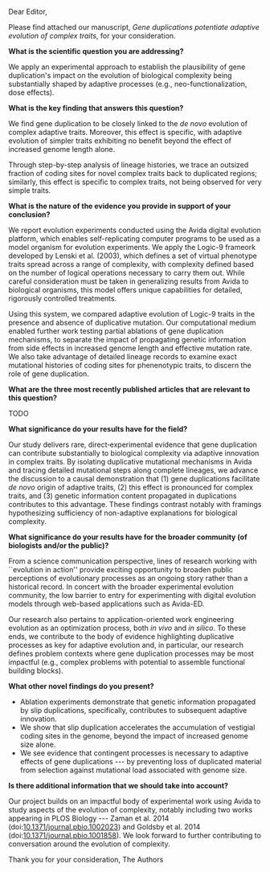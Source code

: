 Dear Editor,

Please find attached our manuscript, *Gene duplications potentiate adaptive evolution of complex traits*, for your consideration.

**What is the scientific question you are addressing?**

We apply an experimental approach to establish the plausibility of gene duplication's impact on the evolution of biological complexity being substantially shaped by adaptive processes (e.g., neo-functionalization, dose effects).

**What is the key finding that answers this question?**

We find gene duplication to be closely linked to the *de novo* evolution of complex adaptive traits.
Moreover, this effect is specific, with adaptive evolution of simpler traits exhibiting no benefit beyond the effect of increased genome length alone.
<!-- We find the adaptive benefit of gene duplication to be strongest in enabling adaptive evolution of complex, rather than simple, traits. -->
Through step-by-step analysis of lineage histories, we trace an outsized fraction of coding sites for novel complex traits back to duplicated regions; similarly, this effect is specific to complex traits, not being observed for very simple traits.

**What is the nature of the evidence you provide in support of your conclusion?**

We report evolution experiments conducted using the Avida digital evolution platform, which enables self-replicating computer programs to be used as a model organism for evolution experiments.
We apply the Logic-9 frameork developed by Lenski et al. (2003), which defines a set of virtual phenotype traits spread across a range of complexity, with complexity defined based on the number of logical operations necessary to carry them out.
While careful consideration must be taken in generalizing results from Avida to biological organisms, this model offers unique capabilities for detailed, rigorously controlled treatments.

Using this system, we compared adaptive evolution of Logic-9 traits in the presence and absence of duplicative mutation.
Our computational medium enabled further work testing partial ablations of gene duplication mechanisms, to separate the impact of propagating genetic information from side effects in increased genome length and effective mutation rate.
We also take advantage of detailed lineage records to examine exact mutational histories of coding sites for phenenotypic traits, to discern the role of gene duplication.

**What are the three most recently published articles that are relevant to this question?**

TODO

**What significance do your results have for the field?**

Our study delivers rare, direct‐experimental evidence that gene duplication can contribute substantially to biological complexity via adaptive innovation in complex traits.
By isolating duplicative mutational mechanisms in Avida and tracing detailed mutational steps along complete lineages, we advance the discussion to a causal demonstration that (1) gene duplications facilitate *de novo* origin of adaptive traits, (2) this effect is pronounced for complex traits, and (3) genetic information content propagated in duplications contributes to this advantage.
These findings contrast notably with framings hypothesizing sufficiency of non-adaptive explanations for biological complexity.
<!-- As such, this work provides an cornerstone complementary to comparative approaches in natural history. -->


**What significance do your results have for the broader community (of biologists and/or the public)?**

From a science communication perspective, lines of research working with ``evolution in action'' provide exciting opportunity to broaden public perceptions of evolutionary processes as an ongoing story rather than a historical record.
In concert with the broader experimental evolution community, the low barrier to entry for experimenting with digital evolution models through web-based applications such as Avida-ED.

Our research also pertains to application-oriented work engineering evolution as an optimization process, both *in vivo* and *in silico*.
To these ends, we contribute to the body of evidence highlighting duplicative processes as key for adaptive evolution and, in particular, our research defines problem contexts where gene duplication processes may be most impactful (e.g., complex problems with potential to assemble functional building blocks).

**What other novel findings do you present?**

- Ablation experiments demonstrate that genetic information propagated by slip duplications, specifically, contributes to subsequent adaptive innovation.
- We show that slip duplication accelerates the accumulation of vestigial coding sites in the genome, beyond the impact of increased genome size alone.
- We see evidence that contingent processes is necessary to adaptive effects of gene duplications --- by preventing loss of duplicated material from selection against mutational load associated with genome size.

**Is there additional information that we should take into account?**

Our project builds on an impactful body of experimental work using Avida to study aspects of the evolution of complexity, notably including two works appearing in PLOS Biology --- Zaman et al. 2014 (doi:[10.1371/journal.pbio.1002023](https://doi.org/10.1371/journal.pbio.1002023)) and Goldsby et al. 2014 (doi:[10.1371/journal.pbio.1001858](https://doi.org/10.1371/journal.pbio.1001858)).
We look forward to further contributing to conversation around the evolution of complexity.

Thank you for your consideration,
The Authors
